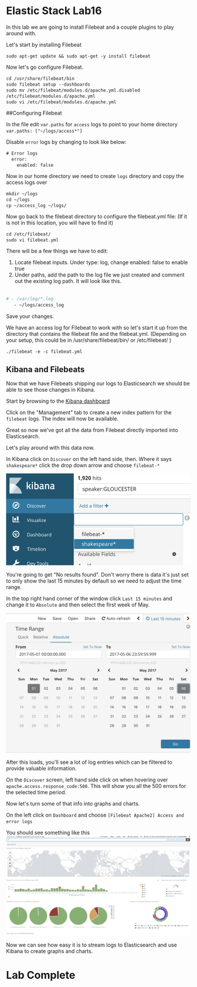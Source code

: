 # Elastic Stack Lab16

In this lab we are going to install Filebeat and a couple plugins to play around with.

Let's start by installing Filebeat
```
sudo apt-get update && sudo apt-get -y install filebeat
```

Now let's go configure Filebeat.
```
cd /usr/share/filebeat/bin
sudo filebeat setup --dashboards
sudo mv /etc/filebeat/modules.d/apache.yml.disabled /etc/filebeat/modules.d/apache.yml
sudo vi /etc/filebeat/modules.d/apache.yml  
```
##Configuring Filebeat

In the file edit `var.paths`  for `access` logs to point to your home directory
`var.paths: ["~/logs/access*"]`

Disable `error` logs by changing to look like below:
```
# Error logs
  error:
    enabled: false
```

Now in our home directory we need to create `logs` directory and copy the access logs over
```
mkdir ~/logs
cd ~/logs
cp ~/access_log ~/logs/
```

Now go back to the filebeat directory to configure the filebeat.yml file:
(If it is not in this location, you will have to find it)
```
cd /etc/filebeat/
sudo vi filebeat.yml
```
There will be a few things we have to edit:

1. Locate filebeat inputs. Under type: log, change enabled: false to enable true
2. Under paths, add the path to the log file we just created and comment out the existing log path. It will look like this.

```bash

# - /var/log/*.log
   - ~/logs/access_log

```
Save your changes.



We have an access log for Filebeat to work with so let's start it up from the directory that contains the filebeat file and the filebeat.yml. (Depending on your setup, this could be in /usr/share/filebeat/bin/ or /etc/filebeat/  )

```
./filebeat -e -c filebeat.yml
```

## Kibana and Filebeats
Now that we have Filebeats shipping our logs to Elasticsearch we should be able to see those changes in Kibana.

Start by browsing to the [Kibana dashboard](http://127.0.0.1:5601)

Click on the "Management" tab to create a new index pattern for the `filebeat` logs. The index will now be available.

Great so now we've got all the data from Filebeat directly imported into Elasticsearch.

Let's play around with this data now.

In Kibana click on `Discover` on the left hand side, then. Where it says `shakespeare*` click the drop down arrow and choose `filebeat-*`

![](index/A0509C58-30A5-4BB4-B7F3-78962E5F3E38%205.png)

You're going to get "No results found".  Don't worry there is data it's just set to only show the last 15 minutes by default so we need to adjust the time range.

In the top right hand corner of the window click `Last 15 minutes` and change it to `Absolute` and then select the first week of May.


![](index/95356BFA-A130-4A1F-BC2A-DEADF8E2AFD8%205.png)

After this loads, you'll see a lot of log entries which can be filtered to provide valuable information.

On the `Discover` screen, left hand side click on when hovering over `apache.access.response_code:500`.  This will show you all the 500 errors for the selected time period.

Now let's turn some of that info into graphs and charts.

On the left click on `Dashboard` and choose  `[Filebeat Apache2] Access and error logs`


You should see something like this
![](index/D9F9DE45-16DE-41E6-A501-E66DE926D044%205.png)

Now we can see how easy it is to stream logs to Elasticsearch and use Kibana to create graphs and charts.

# Lab Complete
